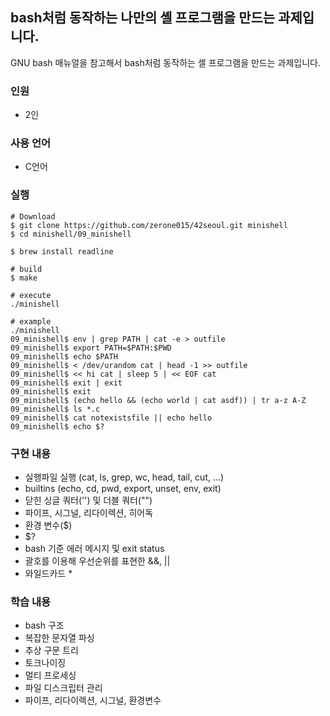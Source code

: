 ## bash처럼 동작하는 나만의 셸 프로그램을 만드는 과제입니다.
GNU bash 매뉴얼을 참고해서 bash처럼 동작하는 셸 프로그램을 만드는 과제입니다.  
### 인원
- 2인
### 사용 언어
- C언어
### 실행
```shell
# Download
$ git clone https://github.com/zerone015/42seoul.git minishell
$ cd minishell/09_minishell

$ brew install readline

# build
$ make        

# execute
./minishell

# example
./minishell
09_minishell$ env | grep PATH | cat -e > outfile
09_minishell$ export PATH=$PATH:$PWD
09_minishell$ echo $PATH
09_minishell$ < /dev/urandom cat | head -1 >> outfile
09_minishell$ << hi cat | sleep 5 | << EOF cat
09_minishell$ exit | exit
09_minishell$ exit
09_minishell$ (echo hello && (echo world | cat asdf)) | tr a-z A-Z
09_minishell$ ls *.c
09_minishell$ cat notexistsfile || echo hello
09_minishell$ echo $?
```
### 구현 내용
- 실행파일 실행 (cat, ls, grep, wc, head, tail, cut, ...)
- builtins (echo, cd, pwd, export, unset, env, exit)
- 닫힌 싱글 쿼터('') 및 더블 쿼터("")
- 파이프, 시그널, 리다이렉션, 히어독
- 환경 변수($)
- $?
- bash 기준 에러 메시지 및 exit status
- 괄호를 이용해 우선순위를 표현한 &&, ||
- 와일드카드 *

### 학습 내용
- bash 구조
- 복잡한 문자열 파싱
- 추상 구문 트리
- 토크나이징
- 멀티 프로세싱
- 파일 디스크립터 관리
- 파이프, 리다이렉션, 시그널, 환경변수
